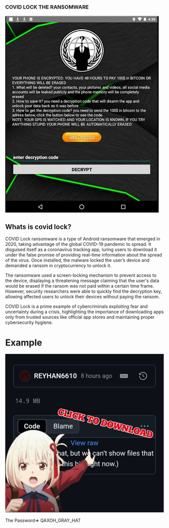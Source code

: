 ### COVID LOCK THE RANSOMWARE

![BLACK HAT AI](https://raw.githubusercontent.com/REYHAN6610/Covid-lock-Ransomware_example/refs/heads/main/src/images%20(26).jpeg)

## Whats is covid lock?

COVID Lock ransomware is a type of Android ransomware that emerged in 2020, taking advantage of the global COVID-19 pandemic to spread. It disguised itself as a coronavirus tracking app, luring users to download it under the false promise of providing real-time information about the spread of the virus. Once installed, the malware locked the user’s device and demanded a ransom in cryptocurrency to unlock it.

The ransomware used a screen-locking mechanism to prevent access to the device, displaying a threatening message claiming that the user's data would be erased if the ransom was not paid within a certain time frame. However, security researchers were able to quickly find the decryption key, allowing affected users to unlock their devices without paying the ransom.

COVID Lock is a prime example of cybercriminals exploiting fear and uncertainty during a crisis, highlighting the importance of downloading apps only from trusted sources like official app stores and maintaining proper cybersecurity hygiene.

# Example

![BLACK HAT AI](https://raw.githubusercontent.com/REYHAN6610/Covid-lock-Ransomware_example/refs/heads/main/src/20240920_154055.jpg)

The Password=> QAXOH_GRAY_HAT
